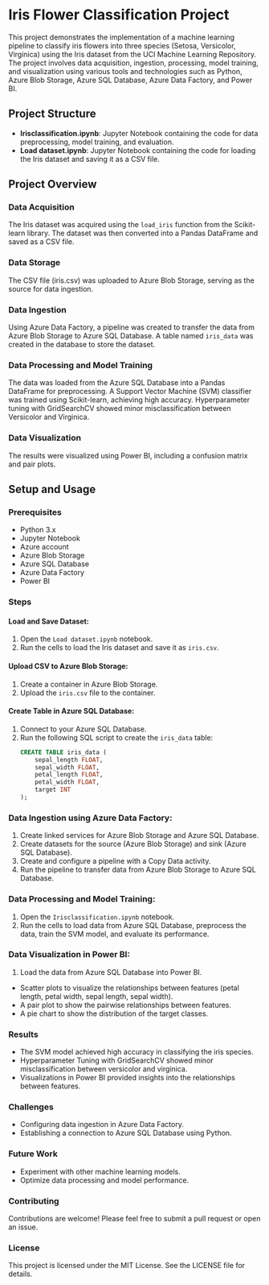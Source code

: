 # Iris Flower Classification Project

This project demonstrates the implementation of a machine learning pipeline to classify iris flowers into three species (Setosa, Versicolor, Virginica) using the Iris dataset from the UCI Machine Learning Repository. The project involves data acquisition, ingestion, processing, model training, and visualization using various tools and technologies such as Python, Azure Blob Storage, Azure SQL Database, Azure Data Factory, and Power BI.

## Project Structure

- **Irisclassification.ipynb**: Jupyter Notebook containing the code for data preprocessing, model training, and evaluation.
- **Load dataset.ipynb**: Jupyter Notebook containing the code for loading the Iris dataset and saving it as a CSV file.

## Project Overview

### Data Acquisition
The Iris dataset was acquired using the `load_iris` function from the Scikit-learn library. The dataset was then converted into a Pandas DataFrame and saved as a CSV file.

### Data Storage
The CSV file (iris.csv) was uploaded to Azure Blob Storage, serving as the source for data ingestion.

### Data Ingestion
Using Azure Data Factory, a pipeline was created to transfer the data from Azure Blob Storage to Azure SQL Database. A table named `iris_data` was created in the database to store the dataset.

### Data Processing and Model Training
The data was loaded from the Azure SQL Database into a Pandas DataFrame for preprocessing. A Support Vector Machine (SVM) classifier was trained using Scikit-learn, achieving high accuracy. Hyperparameter tuning with GridSearchCV showed minor misclassification between Versicolor and Virginica.

### Data Visualization
The results were visualized using Power BI, including a confusion matrix and pair plots.

## Setup and Usage

### Prerequisites
- Python 3.x
- Jupyter Notebook
- Azure account
- Azure Blob Storage
- Azure SQL Database
- Azure Data Factory
- Power BI

### Steps

#### Load and Save Dataset:

1. Open the `Load dataset.ipynb` notebook.
2. Run the cells to load the Iris dataset and save it as `iris.csv`.

#### Upload CSV to Azure Blob Storage:

1. Create a container in Azure Blob Storage.
2. Upload the `iris.csv` file to the container.

#### Create Table in Azure SQL Database:

1. Connect to your Azure SQL Database.
2. Run the following SQL script to create the `iris_data` table:
   ```sql
   CREATE TABLE iris_data (
       sepal_length FLOAT,
       sepal_width FLOAT,
       petal_length FLOAT,
       petal_width FLOAT,
       target INT
   );
### Data Ingestion using Azure Data Factory:
1. Create linked services for Azure Blob Storage and Azure SQL Database.
2. Create datasets for the source (Azure Blob Storage) and sink (Azure SQL Database).
3. Create and configure a pipeline with a Copy Data activity.
4. Run the pipeline to transfer data from Azure Blob Storage to Azure SQL Database.

### Data Processing and Model Training:
1. Open the `Irisclassification.ipynb` notebook.
2. Run the cells to load data from Azure SQL Database, preprocess the data, train the SVM model, and evaluate its performance.

### Data Visualization in Power BI:
1. Load the data from Azure SQL Database into Power BI.
- Scatter plots to visualize the relationships between features (petal length, petal width, sepal length, sepal width).
- A pair plot to show the pairwise relationships between features.
- A pie chart to show the distribution of the target classes.

### Results
- The SVM model achieved high accuracy in classifying the iris species.
- Hyperparameter Tuning with GridSearchCV showed minor misclassification between versicolor and virginica.
- Visualizations in Power BI provided insights into the relationships between features.

### Challenges
- Configuring data ingestion in Azure Data Factory.
- Establishing a connection to Azure SQL Database using Python.

### Future Work
- Experiment with other machine learning models.
- Optimize data processing and model performance.

### Contributing
Contributions are welcome! Please feel free to submit a pull request or open an issue.

### License
This project is licensed under the MIT License. See the LICENSE file for details.
